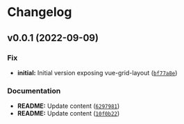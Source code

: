 # Changelog

<!--next-version-placeholder-->

## v0.0.1 (2022-09-09)
### Fix
* **initial:** Initial version exposing vue-grid-layout ([`bf77a8e`](https://github.com/Kitware/trame-grid-layout/commit/bf77a8e56f6701978c66ceffd84a4c7ad2a56a0a))

### Documentation
* **README:** Update content ([`6297981`](https://github.com/Kitware/trame-grid-layout/commit/62979816e8c803aff3c0e3d292e4b8cb9cc269b2))
* **README:** Update content ([`10f0b22`](https://github.com/Kitware/trame-grid-layout/commit/10f0b22dfa1236e60e689bbb50dff014bf3966a0))
